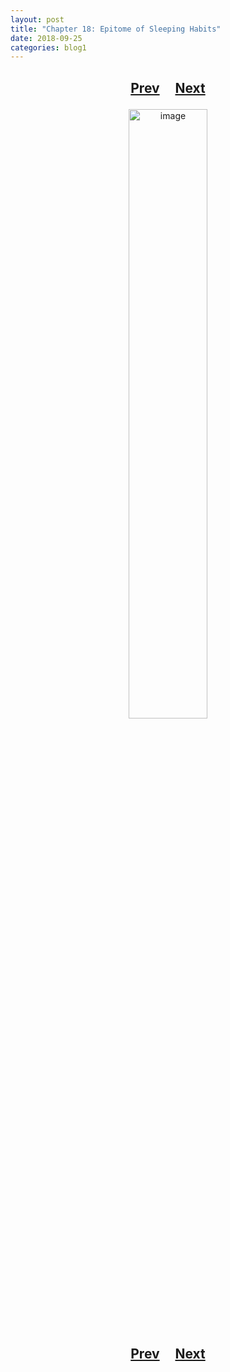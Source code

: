 ```yaml
---
layout: post
title: "Chapter 18: Epitome of Sleeping Habits"
date: 2018-09-25
categories: blog1
---
```


<h2>
  <p style="text-align:center;">
    <a href="/wingsofthechorus/archive/2018/09/20/chapter17">Prev</a>
    &nbsp;&nbsp;&nbsp;
    <a href="/wingsofthechorus/archive/2018/12/18/chapter19">Next</a>
  </p>
</h2>

<p style="text-align:center;">
  <img src="/wingsofthechorus/images/comics/c18.png" width="50%" alt="image"/>
</p>

<h2>
  <p style="text-align:center;">
    <a href="/wingsofthechorus/archive/2018/09/20/chapter17">Prev</a>
    &nbsp;&nbsp;&nbsp;
    <a href="/wingsofthechorus/archive/2018/12/18/chapter19">Next</a>
  </p>
</h2>
